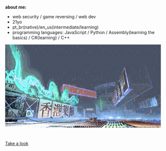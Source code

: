 **about me:**
- web security / game reversing / web dev 
- 21yo
- pt_br(native)/en_us(intermediate/learning)
- programming languages: JavaScript / Python / Assembly(learning the basics) / C#(learning) / C++

![sf3-yang-stage](sf3-3rd-strike-yang-stage-hongkong.gif)
#

[Take a look](https://kajiki0.github.io/portfolio/)



